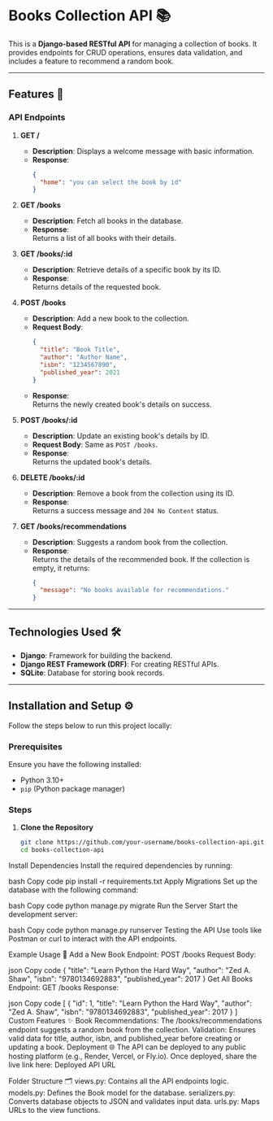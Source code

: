 # Books Collection API 📚

This is a **Django-based RESTful API** for managing a collection of books. It provides endpoints for CRUD operations, ensures data validation, and includes a feature to recommend a random book.

---

## Features 🚀

### API Endpoints

1. **GET /**  
   - **Description**: Displays a welcome message with basic information.  
   - **Response**:  
     ```json
     {
       "home": "you can select the book by id"
     }
     ```

2. **GET /books**  
   - **Description**: Fetch all books in the database.  
   - **Response**:  
     Returns a list of all books with their details.

3. **GET /books/:id**  
   - **Description**: Retrieve details of a specific book by its ID.  
   - **Response**:  
     Returns details of the requested book.

4. **POST /books**  
   - **Description**: Add a new book to the collection.  
   - **Request Body**:  
     ```json
     {
       "title": "Book Title",
       "author": "Author Name",
       "isbn": "1234567890",
       "published_year": 2021
     }
     ```
   - **Response**:  
     Returns the newly created book's details on success.

5. **POST /books/:id**  
   - **Description**: Update an existing book's details by ID.  
   - **Request Body**: Same as `POST /books`.  
   - **Response**:  
     Returns the updated book's details.

6. **DELETE /books/:id**  
   - **Description**: Remove a book from the collection using its ID.  
   - **Response**:  
     Returns a success message and `204 No Content` status.

7. **GET /books/recommendations**  
   - **Description**: Suggests a random book from the collection.  
   - **Response**:  
     Returns the details of the recommended book. If the collection is empty, it returns:  
     ```json
     {
       "message": "No books available for recommendations."
     }
     ```

---

## Technologies Used 🛠️

- **Django**: Framework for building the backend.  
- **Django REST Framework (DRF)**: For creating RESTful APIs.  
- **SQLite**: Database for storing book records.  

---

## Installation and Setup ⚙️

Follow the steps below to run this project locally:

### Prerequisites

Ensure you have the following installed:  
- Python 3.10+  
- `pip` (Python package manager)

### Steps

1. **Clone the Repository**  
   ```bash
   git clone https://github.com/your-username/books-collection-api.git
   cd books-collection-api
   ```

Install Dependencies
Install the required dependencies by running:

bash
Copy code
pip install -r requirements.txt
Apply Migrations
Set up the database with the following command:

bash
Copy code
python manage.py migrate
Run the Server
Start the development server:

bash
Copy code
python manage.py runserver
Testing the API
Use tools like Postman or curl to interact with the API endpoints.

Example Usage 📖
Add a New Book
Endpoint: POST /books
Request Body:

json
Copy code
{
  "title": "Learn Python the Hard Way",
  "author": "Zed A. Shaw",
  "isbn": "9780134692883",
  "published_year": 2017
}
Get All Books
Endpoint: GET /books
Response:

json
Copy code
[
  {
    "id": 1,
    "title": "Learn Python the Hard Way",
    "author": "Zed A. Shaw",
    "isbn": "9780134692883",
    "published_year": 2017
  }
]
Custom Features ✨
Book Recommendations: The /books/recommendations endpoint suggests a random book from the collection.
Validation: Ensures valid data for title, author, isbn, and published_year before creating or updating a book.
Deployment 🌐
The API can be deployed to any public hosting platform (e.g., Render, Vercel, or Fly.io). Once deployed, share the live link here:
Deployed API URL

Folder Structure 🗂️
views.py: Contains all the API endpoints logic.
models.py: Defines the Book model for the database.
serializers.py: Converts database objects to JSON and validates input data.
urls.py: Maps URLs to the view functions.